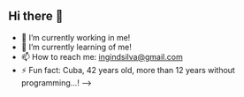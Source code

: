 ## Hi there 👋

- 🔭 I’m currently working in me!
- 🌱 I’m currently learning of me!
- 📫 How to reach me: ingindsilva@gmail.com
- ⚡ Fun fact: Cuba, 42 years old, more than 12 years without programming...!
-->
